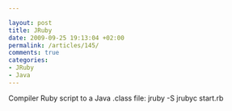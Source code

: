 ```yaml
---

layout: post
title: JRuby
date: 2009-09-25 19:13:04 +02:00
permalink: /articles/145/
comments: true
categories: 
- JRuby
- Java
---
```


Compiler Ruby script to a Java .class file: jruby -S jrubyc start.rb

